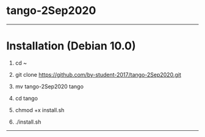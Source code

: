# tango-2Sep2020


-----
# Installation (Debian 10.0)


1. cd ~


2. git clone https://github.com/by-student-2017/tango-2Sep2020.git


3. mv tango-2Sep2020 tango


4. cd tango


5. chmod +x install.sh


6. ./install.sh


-----